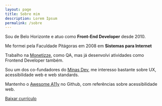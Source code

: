 ```yaml
---
layout: page
title: Sobre mim
description: Lorem Ipsum
permalink: /sobre
---
```

      
<p>Sou de Belo Horizonte e atuo como <strong>Front-End Developer</strong> desde 2010.</p>
<p>Me formei pela Faculdade Pitágoras em 2008 em <strong>Sistemas para Internet</strong></p>
<p>Trabalho na <a href="https://www.monetizze.com.br" target="_blank" rel="noopener noreferrer">Monetizze</a>, como QA,
mas já desenvolvi atividades como Frontend Developer também.</p>
<p>Sou um dos co-fundadores do <a href="https://minasdev.org" target="_blank" rel="noopener noreferrer">Minas Dev</a>,
me interesso bastante sobre UX, acessibilidade web e <span lang="en">web standards</span>.</p>
<p>Mantenho o <a href="https://github.com/brunopulis/awesome-a11y" target="_blank" rel="noopener noreferrer"><span
  lang="en">Awesome A11y</span></a> no Github, com referências sobre acessibilidade web.</p>
  <a class="primary_btn" href="/assets/docs/brunopulis.pdf">
    <span>Baixar currículo</span>
  </a>
    